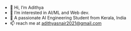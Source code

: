 - 👋 Hi, I’m Adithya 
- 👀 I’m interested in AI/ML and Web dev.
- 🌱 A passionate AI Engineering Student from Kerala, India
- 📫 reach me at adithyasnair2021@gmail.com
<!---
- 💞️ I’m looking to collaborate on various projects, interested WhatsApp me on +91 8136859455

<br/>
<br/>
<p align="center">
    <img src="https://github-readme-stats.vercel.app/api?username=adithyasnair2021&show_icons=true&locale=en&theme=radical" alt="adithyasnair2021" />
    <img src="https://streak-stats.demolab.com?user=adithyasnair2021&theme=radical&date_format=j%20M%5B%20Y%5D" /><br><br>
    <img src = "https://github-readme-stats.vercel.app/api/top-langs/?username=adithyasnair2021&layout=compact&theme=radical"><br><br>
</p>
<img align = "center" src = "https://www.holopin.io/api/user/board?user=adithyasnair2021"/>
